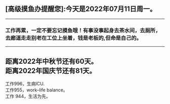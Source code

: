 ## [高级摸鱼办提醒您]:今天是2022年07月11日周一。
---
### 工作再累，一定不要忘记摸鱼哦！有事没事起身去茶水间，去厕所，去廊道走走别老在工位上坐着，钱是老板的,但命是自己的。
---
距离2022年中秋节还有60天。  
距离2022年国庆节还有81天。  
---
工作996，生病ICU.  
工作955，work–life balance。  
工作 944，生活为先。